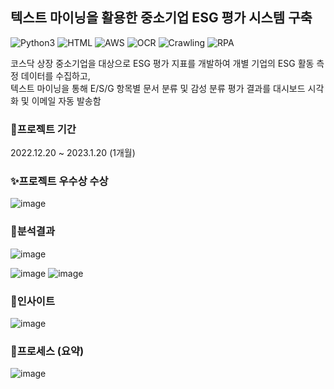 ## 텍스트 마이닝을 활용한 중소기업 ESG 평가 시스템 구축

![Python3](https://img.shields.io/badge/Python-3.10-blue)
![HTML](https://img.shields.io/badge/AI-Pytorch-lightgrey)
![AWS](https://img.shields.io/badge/Cloud-AWS-yellow)
![OCR](https://img.shields.io/badge/SQL-MySQL-black)
![Crawling](https://img.shields.io/badge/Crawling-Scrapy-important)
![RPA](https://img.shields.io/badge/Visualization-Tableau-red)

코스닥 상장 중소기업을 대상으로 ESG 평가 지표를 개발하여 개별 기업의 ESG 활동 측정 데이터를 수집하고, <br/>
텍스트 마이닝을 통해 E/S/G 항목별 문서 분류 및 감성 분류 평가 결과를 대시보드 시각화 및 이메일 자동 발송함

### 📆프로젝트 기간
2022.12.20 ~ 2023.1.20 (1개월)

### ✨프로젝트 우수상 수상 
![image](https://user-images.githubusercontent.com/109210030/217032026-3565d3a2-6d76-4db4-8b92-ab6d2e7c00d8.png)

### 📑분석결과
![image](https://user-images.githubusercontent.com/109210030/217034290-bd30e252-87cd-4a70-a4c2-e4211629adff.png)

![image](https://user-images.githubusercontent.com/109210030/217033305-aa9a6553-dcb6-4d4e-9466-b7e3dceb9c8f.png)
![image](https://user-images.githubusercontent.com/109210030/217035606-7e02e127-e1ee-4c11-8187-60d68d24ea8d.png)

### 📌인사이트
![image](https://user-images.githubusercontent.com/109210030/217036102-1f830dd5-8e14-43ce-aac6-8d68dc2a9c70.png)

### 📓프로세스 (요약) 
![image](https://user-images.githubusercontent.com/109210030/217014140-5c0fabe9-f21f-40d1-9ae8-ca65746e7702.png)


